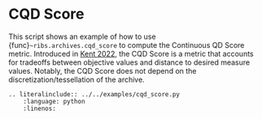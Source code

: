 # CQD Score

This script shows an example of how to use {func}`~ribs.archives.cqd_score` to
compute the Continuous QD Score metric. Introduced in
[Kent 2022](https://dl.acm.org/doi/10.1145/3520304.3534018), the CQD Score is a
metric that accounts for tradeoffs between objective values and distance to
desired measure values. Notably, the CQD Score does not depend on the
discretization/tessellation of the archive.

```{eval-rst}
.. literalinclude:: ../../examples/cqd_score.py
    :language: python
    :linenos:
```

